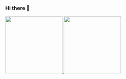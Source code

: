 ### Hi there 👋

<div>
<a href="https://github.com/ricardkk">
<img loading="lazy" height="180em" src="https://github-readme-stats.vercel.app/api/top-langs/?username=ricardkk&layout=compact&langs_count=7&theme=dracula"/>
<img loading="lazy" height="180em" src="https://github-readme-stats.vercel.app/api?username=ricardkk&show_icons=true&theme=dracula&include_all_commits=true&count_private=true"/>
</div>

<!--
**ricardkk/ricardkk** is a ✨ _special_ ✨ repository because its `README.md` (this file) appears on your GitHub profile.

Here are some ideas to get you started:

- 🔭 I’m currently working on ...
- 🌱 I’m currently learning ...
- 👯 I’m looking to collaborate on ...
- 🤔 I’m looking for help with ...
- 💬 Ask me about ...
- 📫 How to reach me: ...
- 😄 Pronouns: ...
- ⚡ Fun fact: ...
-->
